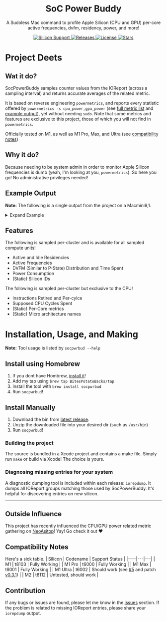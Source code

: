 <h1 align="center">SoC Power Buddy</h1>
<p align="center">
A Sudoless Mac command to profile Apple Silicon (CPU and GPU) per-core active frequencies, dvfm, residency, power, and more!
</p>
<p align="center">
    <a href="">
       <img alt="Silicon Support" src="https://img.shields.io/badge/support-M1_Series-orange.svg"/>
    </a>
    <a href="https://github.com/BitesPotatoBacks/SocPowerBuddy/releases">
        <img alt="Releases" src="https://img.shields.io/github/release/BitesPotatoBacks/SocPowerBuddy.svg"/>
    </a>
    <a href="https://github.com/BitesPotatoBacks/SocPowerBuddy/blob/main/LICENSE">
        <img alt="License" src="https://img.shields.io/github/license/BitesPotatoBacks/SocPowerBuddy.svg"/>
    </a>
    <a href="https://github.com/BitesPotatoBacks/SocPowerBuddy/stargazers">
        <img alt="Stars" src="https://img.shields.io/github/stars/BitesPotatoBacks/SocPowerBuddy.svg"/>
    </a>
</p>

# Project Deets
## Wat it do?
SocPowerBuddy samples counter values from the IOReport (across a sampling interval) and returns accurate averages of the related metric.

It is based on reverse engineering `powermetrics`, and reports every statistic offered by `powermetrics -s cpu_power,gpu_power` (see [full metric list](#features) and [example output](#example)), yet without needing `sudo`. Note that some metrics and features are exclusive to this project, those of which you will not find in `powermetrics`.

Officially tested on M1, as well as M1 Pro, Max, and Ultra (see [compatibility notes](#compatibility-notes))

## Why it do?
Because needing to be system admin in order to monitor Apple Silicon frequencies is dumb (yeah, I'm looking at you, `powermetrics`). So here you go! No administrative privileges needed! 

## Example Output
**Note:** The following is a single output from the project on a Macmini9,1.
<details>

<summary>Expand Example</summary>

```
Apple M1 T8103 (Sample 1):

	4-Core Icestorm ECPU:

		Supposed Cycles Spent:  59481201
		Instructions Retired:   5.64512e+07
		Instructions Per-Clock: 0.94906

		Power Consumption: 14.55 mW
		Active Frequency:  983.11 MHz

		Active Residency:  14.00%
		Idle Residency:    86.00%
		Dvfm Distribution: (972 MHz: 98.98% [272ms]   2064 MHz: 1.02% [3ms])  

		Core 0:
			Power Consumption: 3.64 mW
			Active Frequency:  981.60 MHz
			Active Residency:  10.10%
			Idle Residency:    89.90%
			Dvfm Distribution: (972 MHz: 99.12% [273ms]   2064 MHz: 0.88% [2ms])  
		Core 1:
			Power Consumption: 3.64 mW
			Active Frequency:  986.19 MHz
			Active Residency:  4.49%
			Idle Residency:    95.51%
			Dvfm Distribution: (972 MHz: 98.70% [271ms]   2064 MHz: 1.30% [4ms])  
		Core 2:
			Power Consumption: 0 mW
			Active Frequency:  983.45 MHz
			Active Residency:  2.13%
			Idle Residency:    97.87%
			Dvfm Distribution: (972 MHz: 98.95% [272ms]   2064 MHz: 1.05% [3ms])  
		Core 3:
			Power Consumption: 3.64 mW
			Active Frequency:  978.33 MHz
			Active Residency:  2.70%
			Idle Residency:    97.30%
			Dvfm Distribution: (972 MHz: 99.42% [273ms]   2064 MHz: 0.58% [2ms])  

	4-Core Firestorm PCPU:

		Supposed Cycles Spent:  313447262
		Instructions Retired:   8.14210e+08
		Instructions Per-Clock: 2.59760

		Power Consumption: 723.64 mW
		Active Frequency:  3191.44 MHz

		Active Residency:  29.01%
		Idle Residency:    70.99%
		Dvfm Distribution: (600 MHz: 0.36% [1ms]   1500 MHz: 0.03% [0ms]   1956 MHz: 0.21% [1ms]   3204 MHz: 99.40% [273ms])  

		Core 4:
			Power Consumption: 530.91 mW
			Active Frequency:  3194.33 MHz
			Active Residency:  28.95%
			Idle Residency:    71.05%
			Dvfm Distribution: (600 MHz: 0.28% [1ms]   1500 MHz: 0.03% [0ms]   1956 MHz: 0.16% [0ms]   3204 MHz: 99.54% [274ms])  
		Core 5:
			Power Consumption: 14.55 mW
			Active Frequency:  3103.99 MHz
			Active Residency:  0.90%
			Idle Residency:    99.10%
			Dvfm Distribution: (600 MHz: 2.78% [8ms]   1956 MHz: 2.22% [6ms]   3204 MHz: 95.00% [261ms])  
		Core 6:
			Power Consumption: 0 mW
			Active Frequency:  0 MHz
			Active Residency:  0%
			Idle Residency:    100%
			Dvfm Distribution: None
		Core 7:
			Power Consumption: 0 mW
			Active Frequency:  0 MHz
			Active Residency:  0%
			Idle Residency:    100%
			Dvfm Distribution: None

	8-Core Integrated Graphics:

		Power Consumption: 0 mW
		Active Frequency:  705.69 MHz

		Active Residency:  1.56%
		Idle Residency:    98.44%
		Dvfm Distribution: (396 MHz: 4.42% [12ms]   720 MHz: 95.58% [263ms])  
```

</details>

## Features

The following is sampled per-cluster and is available for all sampled compute units!
- Active and Idle Residencies
- Active Frequencies
- DVFM (Similar to P-State) Distribution and Time Spent
- Power Consumption
- (Static) Silicon IDs

The following is sampled per-cluster but exclusive to the CPU!
- Instructions Retired and Per-cylce
- Supposed CPU Cycles Spent
- (Static) Per-Core metrics
- (Static) Micro architecture names

# Installation, Usage, and Making
**Note:** Tool usage is listed by `socpwrbud --help`

## Install using Homebrew
1. If you dont have Hombrew, [install it](https://brew.sh/index_ko)!
2. Add my tap using `brew tap BitesPotatoBacks/tap`
3. Install the tool with `brew install socpwrbud`
4. Run `socpwrbud`!

## Install Manually
1. Download the bin from [latest release](https://github.com/BitesPotatoBacks/SocPowerBuddy/releases).
2. Unzip the downloaded file into your desired dir (such as `/usr/bin`) 
4. Run `socpwrbud`!

### Building the project
The source is bundled in a Xcode project and contains a make file. Simply run `make` or build via Xcode! The choice is yours.

### Diagnosing missing entries for your system
A diagnostic dumping tool is included within each release: `iorepdump`. It dumps all IOReport groups matching those used by SocPowerBuddy. It's helpful for discovering entries on new silicon. 

___

## Outside Influence
This project has recently influenced the CPU/GPU power related metric gathering on [NeoAsitop](https://github.com/op06072/NeoAsitop)! Yay! Go check it out :heart:

## Compatibility Notes
Here's a sick table.
| Silicon | Codename | Support Status |
|----|---|---|
| M1 | t8103 | Fully Working |
| M1 Pro | t6000 | Fully Working |
| M1 Max | t6001 | Fully Working |
| M1 Ultra | t6002 | Should work (see [#5](https://github.com/BitesPotatoBacks/SocPowerBuddy/issues/5) and patch [v0.3.1](https://github.com/BitesPotatoBacks/SocPowerBuddy/releases/tag/v0.3.1)) |
| M2 | t8112 | Untested, should work |

## Contribution
If any bugs or issues are found, please let me know in the [issues](https://github.com/BitesPotatoBacks/SocPowerBuddy/issues) section. If the problem is related to missing IOReport entries, please share your `iorepdump` output.





